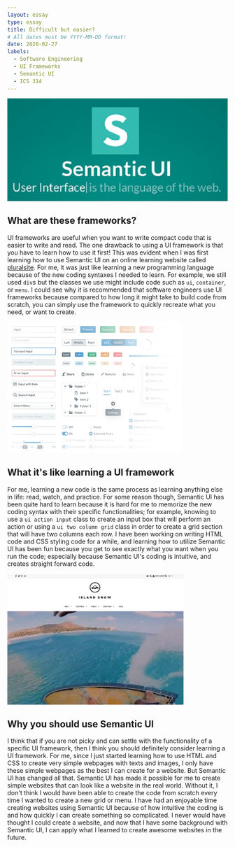```yaml
---
layout: essay
type: essay
title: Difficult but easier?
# All dates must be YYYY-MM-DD format!
date: 2020-02-27
labels:
  - Software Engineering
  - UI Frameworks
  - Semantic UI
  - ICS 314
--- 
```


<img class="ui centered medium rounded image" src="../images/semantic-ui.png">

## What are these frameworks?
UI frameworks are useful when you want to write compact code that is easier to write and read. The one drawback to using a UI framework is that you have to learn how to use it first! This was evident when I was first learning how to use Semantic UI on an online learning website called [pluralsite](https://app.pluralsight.com/library/). For me, it was just like learning a new programming language because of the new coding syntaxes I needed to learn. For example, we still used `div`s but the classes we use might include code such as `ui`, `container`, or `menu`. I could see why it is recommended that software engineers use UI frameworks because compared to how long it might take to build code from scratch, you can simply use the framework to quickly recreate what you need, or want to create.

<img class="ui medium right rounded floated image" src="../images/ui-frameworks.png">

## What it's like learning a UI framework
For me, learning a new code is the same process as learning anything else in life: read, watch, and practice. For some reason though, Semantic UI has been quite hard to learn because it is hard for me to memorize the new coding syntax with their specific functionalities; for example, knowing to use a `ui action input` class to create an input box that will perform an action or using a `ui two column grid` class in order to create a grid section that will have two columns each row. I have been working on writing HTML code and CSS styling code for a while, and learning how to utilize Semantic UI has been fun because you get to see exactly what you want when you run the code; especially because Semantic UI's coding is intuitive, and creates straight forward code.

<img class="ui small right rounded floated image" src="../images/island-snow-image.jpg">

## Why you should use Semantic UI
I think that if you are not picky and can settle with the functionality of a specific UI framework, then I think you should definitely consider learning a UI framework. For me, since I just started learning how to use HTML and CSS to create very simple webpages with texts and images, I only have these simple webpages as the best I can create for a website. But Semantic UI has changed all that. Semantic UI has made it possible for me to create simple websites that can look like a website in the real world. Without it, I don't think I would have been able to create the code from scratch every time I wanted to create a new grid or menu. I have had an enjoyable time creating websites using Semantic UI because of how intuitive the coding is and how quickly I can create something so complicated. I never would have thought I could create a website, and now that I have some background with Semantic UI, I can apply what I learned to create awesome websites in the future.
